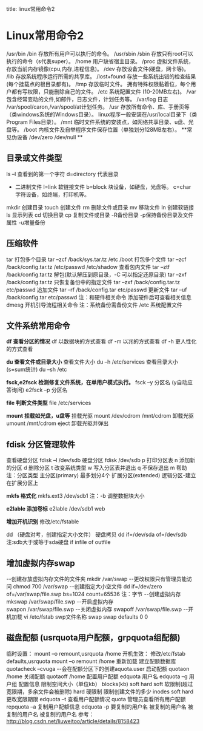 title: linux常用命令2 

#  Linux常用命令2 
/usr/bin  /bin    存放所有用户可以执行的命令。
/usr/sbin /sbin  存放只有root可以执行的命令（s代表super）。
/home             用户缺省宿主目录。
/proc              虚拟文件系统，存放当前内存镜像(cpu,内存,进程信息)。
/dev               存放设备文件(硬盘，网卡等)。
/lib                 存放系统程序运行所需的共享库。
/lost+found      存放一些系统出错的检查结果(每个挂载点的根目录都有)。
/tmp               存放临时文件。
                     拥有特殊权限黏着位，每个用户都有写权限，只能删除自己的文件。
/etc               系统配置文件  (10-20MB左右)。
/var                包含经常变动的文件,如邮件，日志文件，计划任务等。
                      /var/log 日志  /var/spool/caron,/var/spool/at计划任务。
/usr                 存放所有命令、库、手册页等（类windows系统的Windows目录）。
                      linux程序一般安装在/usr/local目录下（类Program Files目录）。
/mnt                临时文件系统的安装点，如网络共享目录、u盘、光盘等。
/boot               内核文件及自举程序文件保存位置（单独划分128MB左右）。
<wrap em>**常见伪设备
/dev/zero
/dev/null  **</wrap> 
##  目录或文件类型 
ls –l 查看到的第一个字符
d=directory 代表目录
- 二进制文件
l=link 软链接文件
b=block 块设备，如硬盘，光盘等。
c=char 字符设备，如终端，打印机等。

mkdir 创建目录
touch 创建文件
rm 删除文件或目录
mv 移动文件
ln 创建软链接
ls 显示列表
cd 切换目录
cp 复制文件或目录
-R备份目录
-p保持备份目录及文件属性
-u增量备份
##  压缩软件 
tar
打包多个目录
tar –zcf /back/sys.tar.tz /etc /boot
打包多个文件
tar –zcf /back/config.tar.tz /etc/passwd /etc/shadow
查看包内文件
tar –ztf /back/config.tar.tz
解包(默认解压到原目录，-C 可以指定还原目录)
tar –zxf /back/config.tar.tz
只恢复备份中的指定文件
tar –zxf /back/config.tar.tz etc/passwd
追加文件
tar –rf /back/config.tar etc/passwd
更新文件
tar –uf /back/config.tar etc/passwd
注：和硬件相关命令  添加硬件后可查看相关信息
dmesg 开机引导流程相关命令
注：系统备份需备份文件
/etc 系统配置文件
##  文件系统常用命令 
**df   查看分区的情况**
df     以数据块的方式查看
df -m 以兆的方式查看
df -h 更人性化的方式查看

**du 查看文件或目录大小**
查看文件大小
du –h /etc/services
查看目录大小 (s=sum统计)
du –sh /etc

**fsck,e2fsck 检测修复文件系统，在单用户模式执行。**
fsck –y 分区名   (y自动应答询问)
e2fsck –p 分区名

**file  判断文件类型**
file /etc/services

**mount 挂载如光盘，u盘等**
挂载光驱
mount /dev/cdrom /mnt/cdrom
卸载光驱
umount /mnt/cdrom
eject  卸载光驱并弹出

##  fdisk 分区管理软件 
查看硬盘分区
fdisk –l  /dev/sdb
硬盘分区
fdisk /dev/sdb
p 打印分区表
n 添加新的分区
d 删除分区
t 改变系统类型
w 写入分区表并退出
q 不保存退出
m 帮助
注：分区类型
主分区(primary) 最多划分4个
扩展分区(extended)
逻辑分区-建立在扩展分区上

**mkfs 格式化**
mkfs.ext3 /dev/sdb1
注：-b 调整数据块大小

**e2lable 添加卷标**
e2lable /dev/sdb1 web

**增加开机识别**
修改/etc/fstable

dd （硬盘对考，创建指定大小文件）
硬盘拷贝
dd if=/dev/sda of=/dev/sdb
注:sdb大于或等于sda硬盘
if infile  of outfile

##  增加虚拟内存swap 
--创建存放虚拟内存文件的文件夹
mkdir /var/swap
--更改权限只有管理员能访问
chmod 700 /var/swap
--创建指定大小空文件
dd if=/dev/zero of=/var/swap/file.swp bs=1024 count=65536   注：字节
--创建虚拟内存
mkswap /var/swap/file.swp
--开启虚拟内存   
swapon /var/swap/file.swp
--关闭虚拟内存
swapoff /var/swap/file.swp
--开机加载
vi /etc/fstab
swp文件名称  swap swap defaults 0 0

##  磁盘配额 (usrquota用户配额，grpquota组配额) 
临时设置：
mount –o remount,usrquota /home
开机生效：
修改/etc/fstab
defaults,usrquota
mount –o remount /home 重新加载
建立配额数据库
quotacheck –cvuga
--会在配额分区下的创建aquota.user
启动配额
quotaon /home
关闭配额
quotaoff /home
配置用户配额
edquota 用户名
edquota –g 用户组
配置信息
限制空间大小（单位kb）
blocks(kb) soft hard
soft 软限制(超过宽限期，多余文件会被删除)
hard 硬限制
限制创建文件的多少
inodes      soft hard
更改宽限期限
edquota –t
查看用户配额情况
quota
管理员查看所有用户配额
repquota –a
复制用户配额信息
edquota  -p 要复制的用户名  被复制的用户名 被复制的用户名  被复制的用户名
参考：http://blog.csdn.net/liuweitoo/article/details/8158423